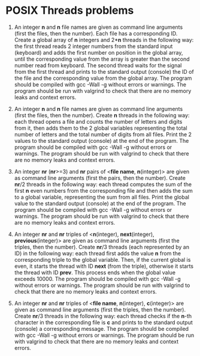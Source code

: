 # POSIX Threads problems

1. An integer **n** and **n** file names are given as command line arguments (first the files, then the number). Each file has a corresponding ID. Create a global array of **n** integers and 2***n** threads in the following way: the first thread reads 2 integer numbers from the standard input (keyboard) and adds the first number on position <ID of file> in the global array, until the corresponding value from the array is greater than the second number read from keyboard. The second thread waits for the signal from the first thread and prints to the standard output (console) the ID of the file and the corresponding value from the global array. The program should be compiled with gcc -Wall -g without errors or warnings. The program should be run with valgrind to check that there are no memory leaks and context errors. 

2. An integer **n** and **n** file names are given as command line arguments (first the files, then the number). Create **n** threads in the following way: each thread opens a file and counts the number of letters and digits from it, then adds them to the 2 global variables representing the total number of letters and the total number of digits from all files. Print the 2 values to the standard output (console) at the end of the program. The program should be compiled with gcc -Wall -g without errors or warnings. The program should be run with valgrind to check that there are no memory leaks and context errors. 

3. An integer **nr** (**nr**>=3) and **nr** pairs of <**file name**, **n**(integer)> are given as command line arguments (first the pairs, then the number). Create **nr**/2 threads in the following way: each thread computes the sum of the first **n** even numbers from the corresponding file and then adds the sum to a global variable, representing the sum from all files. Print the global value to the standard output (console) at the end of the program. The program should be compiled with gcc -Wall -g without errors or warnings. The program should be run with valgrind to check that there are no memory leaks and context errors. 

4. An integer **nr** and **nr** triples of <**n**(integer), **next**(integer), **previous**(integer)> are given as command line arguments (first the triples, then the number). Create **nr**/3 threads (each represented by an ID) in the following way: each thread first adds the value **n** from the corresponding triple to the global variable. Then, if the current global is even, it starts the thread with ID **next** (from the triple), otherwise it starts the thread with ID **prev**. This process ends when the global value exceeds 10000. The program should be compiled with gcc -Wall -g without errors or warnings. The program should be run with valgrind to check that there are no memory leaks and context errors. 

5. An integer **nr** and **nr** triples of <**file name**, **n**(integer), **c**(integer)> are given as command line arguments (first the triples, then the number). Create **nr**/3 threads in the following way: each thread checks if the **n**-th character in the corresponding file is **c** and prints to the standard output (console) a corresponding message. The program should be compiled with gcc -Wall -g without errors or warnings. The program should be run with valgrind to check that there are no memory leaks and context errors. 
